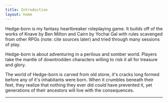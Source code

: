 ```yaml
---
title: Introduction
layout: home
---
```

Hedge-born is my fantasy heartbreaker roleplaying game. It builds off of the works of Knave by Ben Milton and Cairn by Yochai Gal with rules scavenged from other RPGs (note: cite sources later) and tried through many sessions of play. 

Hedge-born is about adventuring in a perilous and somber world. Players take the mantle of downtrodden characters willing to risk it all for treasure and glory. 

The world of Hedge-born is carved from old stone, it's cracks long formed before any of it's inhabitants were born. When it crumbles beneath their feet, they realize that nothing they ever did could have prevented it, yet generations of their ancestors will live with the consequences.


----
